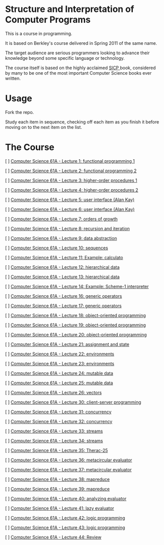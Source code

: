 # Structure and Interpretation of Computer Programs

This is a course in programming.

It is based on Berkley's course delivered in Spring 2011 of the same name.

The target audience are serious programmers looking to advance their knowledge beyond some specific  language or technology.

The course itself is based on the highly acclaimed [SICP ](https://www.amazon.com/Structure-Interpretation-Computer-Programs-Engineering/dp/0262510871) book,  considered by many to be one of the most important Computer Science books ever written.

# Usage

Fork the repo.

Study each item in sequence, checking off each item as you finish it before moving on to the next item on the list.  

# The Course

[ ] [Computer Science 61A - Lecture 1: functional programming 1](https://archive.org/details/ucberkeley_webcast_l28HAzKy0N8)

[ ] [Computer Science 61A - Lecture 2: functional programming 2](https://archive.org/details/ucberkeley_webcast_TTK2lZoWbPQ)

[ ] [Computer Science 61A - Lecture 3: higher-order procedures 1](https://archive.org/details/ucberkeley_webcast_ogIGxEzvnSE)

[ ] [Computer Science 61A - Lecture 4: higher-order procedures 2](https://archive.org/details/ucberkeley_webcast_ZvH3wF2qg7Q)

[ ] [Computer Science 61A - Lecture 5: user interface (Alan Kay)](https://archive.org/details/ucberkeley_webcast_dC4YGxzoAXk)

[ ] [Computer Science 61A - Lecture 6: user interface (Alan Kay)](https://archive.org/details/ucberkeley_webcast_qxDGE1-S_LE)

[ ] [Computer Science 61A - Lecture 7: orders of growth](https://archive.org/details/ucberkeley_webcast_32L5j10rrK0)

[ ] [Computer Science 61A - Lecture 8: recursion and iteration](https://archive.org/details/ucberkeley_webcast_0G3tNuBBO5I)

[ ] [Computer Science 61A - Lecture 9: data abstraction](https://archive.org/details/ucberkeley_webcast_Oy36XpGVyjA)

[ ] [Computer Science 61A - Lecture 10: sequences](https://archive.org/details/ucberkeley_webcast__qGeRWplPgc)

[ ] [Computer Science 61A - Lecture 11: Example: calculato](https://archive.org/details/ucberkeley_webcast_nzMPF59Ackg)

[ ] [Computer Science 61A - Lecture 12: hierarchical data](https://archive.org/details/ucberkeley_webcast_pSuEz5ZCVAg)

[ ] [Computer Science 61A - Lecture 13: hierarchical data](https://archive.org/details/ucberkeley_webcast_kbqJ3UGPgOc)

[ ] [Computer Science 61A - Lecture 14: Example: Scheme-1 interpreter](https://archive.org/details/ucberkeley_webcast_3FjDrWv00Hc)

[ ] [Computer Science 61A - Lecture 16: generic operators](https://archive.org/details/ucberkeley_webcast_rz_XpDhDtFI)

[ ] [Computer Science 61A - Lecture 17: generic operators](https://archive.org/details/ucberkeley_webcast_8HDIqZ2ZqKI)

[ ] [Computer Science 61A - Lecture 18: object-oriented programming](https://archive.org/details/ucberkeley_webcast_jq1v8YUftxE)

[ ] [Computer Science 61A - Lecture 19: object-oriented programming](https://archive.org/details/ucberkeley_webcast_S9mGKy3Dzqw)

[ ] [Computer Science 61A - Lecture 20: object-oriented programming](https://archive.org/details/ucberkeley_webcast_AYoW8-L2dTQ)

[ ] [Computer Science 61A - Lecture 21: assignment and state](https://archive.org/details/ucberkeley_webcast_crlcqL7lKME)

[ ] [Computer Science 61A - Lecture 22: environments](https://archive.org/details/ucberkeley_webcast_uxvRoOV9nOk)

[ ] [Computer Science 61A - Lecture 23: environments](https://archive.org/details/ucberkeley_webcast_jmDguUbxOns)

[ ] [Computer Science 61A - Lecture 24: mutable data](https://archive.org/details/ucberkeley_webcast_OCocDioUZOo)

[ ] [Computer Science 61A - Lecture 25: mutable data](https://archive.org/details/ucberkeley_webcast_YgUZP1YbHsM)

[ ] [Computer Science 61A - Lecture 26: vectors](https://archive.org/details/ucberkeley_webcast_vV7gargdGxU)

[ ] [Computer Science 61A - Lecture 30: client-server programming](https://archive.org/details/ucberkeley_webcast_Lr4zVJPpMrM)

[ ] [Computer Science 61A - Lecture 31: concurrency](https://archive.org/details/ucberkeley_webcast_tfTD0B8dX7I)

[ ] [Computer Science 61A - Lecture 32: concurrency](https://archive.org/details/ucberkeley_webcast_a_qhlzmXqAo)

[ ] [Computer Science 61A - Lecture 33: streams](https://archive.org/details/ucberkeley_webcast_LLl89UwSflo)

[ ] [Computer Science 61A - Lecture 34: streams](https://archive.org/details/ucberkeley_webcast_mtl0z0HgRTM)

[ ] [Computer Science 61A - Lecture 35: Therac-25](https://archive.org/details/ucberkeley_webcast_nxX-aAvZbmM)

[ ] [Computer Science 61A - Lecture 36: metacircular evaluator](https://archive.org/details/ucberkeley_webcast_E8ZyYL1qWWY)

[ ] [Computer Science 61A - Lecture 37: metacircular evaluator](https://archive.org/details/ucberkeley_webcast_0SbpbHiyyEU)

[ ] [Computer Science 61A - Lecture 38: mapreduce](https://archive.org/details/ucberkeley_webcast_OVbHFr6SG_8)

[ ] [Computer Science 61A - Lecture 39: mapreduce](https://archive.org/details/ucberkeley_webcast_tlABAGE-Tvc)

[ ] [Computer Science 61A - Lecture 40: analyzing evaluator](https://archive.org/details/ucberkeley_webcast_S9VoxtdsRyA)

[ ] [Computer Science 61A - Lecture 41: lazy evaluator](https://archive.org/details/ucberkeley_webcast_WJsgTZsFE3M)

[ ] [Computer Science 61A - Lecture 42: logic programming](https://archive.org/details/ucberkeley_webcast_JIMS_mspmug)

[ ] [Computer Science 61A - Lecture 43: logic programming](https://archive.org/details/ucberkeley_webcast_i5XtLVwTcZY)

[ ] [Computer Science 61A - Lecture 44: Review](https://archive.org/details/ucberkeley_webcast_zWiQru4tn-o)
